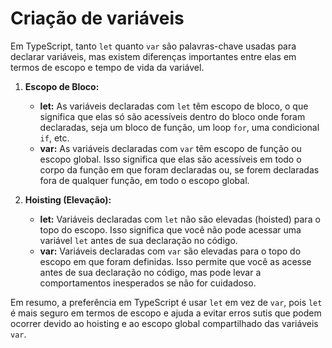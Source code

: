 # Criação de variáveis

Em TypeScript, tanto `let` quanto `var` são palavras-chave usadas para declarar variáveis, mas existem diferenças importantes entre elas em termos de escopo e tempo de vida da variável.

1. **Escopo de Bloco:**
   - **let:** As variáveis declaradas com `let` têm escopo de bloco, o que significa que elas só são acessíveis dentro do bloco onde foram declaradas, seja um bloco de função, um loop `for`, uma condicional `if`, etc.
   - **var:** As variáveis declaradas com `var` têm escopo de função ou escopo global. Isso significa que elas são acessíveis em todo o corpo da função em que foram declaradas ou, se forem declaradas fora de qualquer função, em todo o escopo global.

2. **Hoisting (Elevação):**
   - **let:** Variáveis declaradas com `let` não são elevadas (hoisted) para o topo do escopo. Isso significa que você não pode acessar uma variável `let` antes de sua declaração no código.
   - **var:** Variáveis declaradas com `var` são elevadas para o topo do escopo em que foram definidas. Isso permite que você as acesse antes de sua declaração no código, mas pode levar a comportamentos inesperados se não for cuidadoso.

Em resumo, a preferência em TypeScript é usar `let` em vez de `var`, pois `let` é mais seguro em termos de escopo e ajuda a evitar erros sutis que podem ocorrer devido ao hoisting e ao escopo global compartilhado das variáveis `var`.